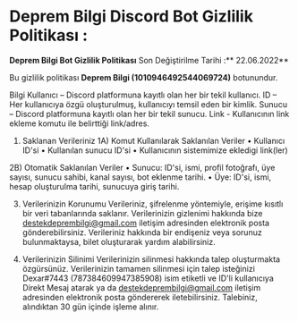 # Deprem Bilgi Discord Bot Gizlilik Politikası :

**Deprem Bilgi Bot Gizlilik Politikası**
Son Değiştirilme Tarihi :** 22.06.2022**

Bu gizlilik politikası **Deprem Bilgi (1010946492544069724)** botunundur.

Bilgi
Kullanıcı – Discord platformuna kayıtlı olan her bir tekil kullanıcı.
ID – Her kullanıcıya özgü oluşturulmuş, kullanıcıyı temsil eden bir kimlik.
Sunucu – Discord platformuna kayıtlı olan her bir tekil sunucu.
Link - Kullanıcının link ekleme komutu ile belirttiği link/adres.

1) Saklanan Verileriniz
1A) Komut Kullanılarak Saklanılan Veriler
• Kullanıcı ID'si
• Kullanılan sunucu ID'si
• Kullanıcının sistemimize ekledigi link(ler)

2B) Otomatik Saklanılan Veriler
• Sunucu:
ID'si, ismi, profil fotoğrafı, üye sayısı, sunucu sahibi, kanal sayısı, bot eklenme tarihi.
• Üye:
ID'si, ismi, hesap oluşturulma tarihi, sunucuya giriş tarihi.

3) Verilerinizin Korunumu
Verileriniz, şifrelenme yöntemiyle, erişime kısıtlı bir veri tabanlarında saklanır. Verilerinizin gizlenimi hakkında bize destekdeprembilgi@gmail.com iletişim adresinden elektronik posta gönderebilirsiniz. Verileriniz hakkında bir endişeniz veya sorunuz bulunmaktaysa, bilet oluşturarak yardım alabilirsiniz.

4) Verilerinizin Silinimi
Verilerinizin silinmesi hakkında talep oluşturmakta özgürsünüz. Verilerinizin tamamen silinmesi için talep isteğinizi Dexar#7443 (787384609947385908) isim etiketli ve ID'li kullanıcıya Direkt Mesaj atarak ya da destekdeprembilgi@gmail.com iletişim adresinden elektronik posta göndererek iletebilirsiniz. Talebiniz, alındıktan 30 gün içinde işleme alınır.

